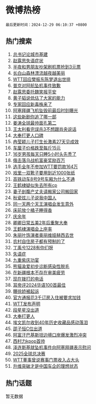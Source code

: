# 微博热榜

`最后更新时间：2024-12-29 06:10:37 +0800`

## 热门搜索

1. [总书记论城市基建](https://m.weibo.cn/search?containerid=100103type%3D1%26t%3D10%26q%3D%23%E6%80%BB%E4%B9%A6%E8%AE%B0%E8%AE%BA%E5%9F%8E%E5%B8%82%E5%9F%BA%E5%BB%BA%23&stream_entry_id=51&isnewpage=1&extparam=seat%3D1%26cate%3D10103%26q%3D%2523%25E6%2580%25BB%25E4%25B9%25A6%25E8%25AE%25B0%25E8%25AE%25BA%25E5%259F%258E%25E5%25B8%2582%25E5%259F%25BA%25E5%25BB%25BA%2523%26filter_type%3Drealtimehot%26pos%3D0%26c_type%3D51%26stream_entry_id%3D51%26dgr%3D0%26display_time%3D1735423835%26pre_seqid%3D17354238357360232400268)
1. [赵露思失语症状](https://m.weibo.cn/search?containerid=100103type%3D1%26t%3D10%26q%3D%23%E8%B5%B5%E9%9C%B2%E6%80%9D%E5%A4%B1%E8%AF%AD%E7%97%87%E7%8A%B6%23&stream_entry_id=31&isnewpage=1&extparam=seat%3D1%26cate%3D5001%26q%3D%2523%25E8%25B5%25B5%25E9%259C%25B2%25E6%2580%259D%25E5%25A4%25B1%25E8%25AF%25AD%25E7%2597%2587%25E7%258A%25B6%2523%26dgr%3D0%26band_rank%3D1%26flag%3D2%26realpos%3D1%26filter_type%3Drealtimehot%26pos%3D0%26lcate%3D5001%26c_type%3D31%26stream_entry_id%3D31%26display_time%3D1735423835%26pre_seqid%3D17354238357360232400268)
1. [半夜和男朋友吵架刷机票抢到3元票](https://m.weibo.cn/search?containerid=100103type%3D1%26t%3D10%26q%3D%23%E5%8D%8A%E5%A4%9C%E5%92%8C%E7%94%B7%E6%9C%8B%E5%8F%8B%E5%90%B5%E6%9E%B6%E5%88%B7%E6%9C%BA%E7%A5%A8%E6%8A%A2%E5%88%B03%E5%85%83%E7%A5%A8%23&stream_entry_id=31&isnewpage=1&extparam=seat%3D1%26cate%3D5001%26q%3D%2523%25E5%258D%258A%25E5%25A4%259C%25E5%2592%258C%25E7%2594%25B7%25E6%259C%258B%25E5%258F%258B%25E5%2590%25B5%25E6%259E%25B6%25E5%2588%25B7%25E6%259C%25BA%25E7%25A5%25A8%25E6%258A%25A2%25E5%2588%25B03%25E5%2585%2583%25E7%25A5%25A8%2523%26dgr%3D0%26band_rank%3D2%26flag%3D2%26realpos%3D2%26filter_type%3Drealtimehot%26pos%3D1%26lcate%3D5001%26c_type%3D31%26stream_entry_id%3D31%26display_time%3D1735423835%26pre_seqid%3D17354238357360232400268)
1. [长白山森林漂流越夜越美丽](https://m.weibo.cn/search?containerid=100103type%3D1%26t%3D10%26q%3D%23%E9%95%BF%E7%99%BD%E5%B1%B1%E6%A3%AE%E6%9E%97%E6%BC%82%E6%B5%81%E8%B6%8A%E5%A4%9C%E8%B6%8A%E7%BE%8E%E4%B8%BD%23&stream_entry_id=31&isnewpage=1&extparam=seat%3D1%26cate%3D5001%26q%3D%2523%25E9%2595%25BF%25E7%2599%25BD%25E5%25B1%25B1%25E6%25A3%25AE%25E6%259E%2597%25E6%25BC%2582%25E6%25B5%2581%25E8%25B6%258A%25E5%25A4%259C%25E8%25B6%258A%25E7%25BE%258E%25E4%25B8%25BD%2523%26dgr%3D0%26band_rank%3D3%26flag%3D0%26realpos%3D3%26filter_type%3Drealtimehot%26pos%3D2%26lcate%3D5001%26c_type%3D31%26stream_entry_id%3D31%26display_time%3D1735423835%26pre_seqid%3D17354238357360232400268)
1. [WTT回应樊振东陈梦退出世排](https://m.weibo.cn/search?containerid=100103type%3D1%26t%3D10%26q%3DWTT%E5%9B%9E%E5%BA%94%E6%A8%8A%E6%8C%AF%E4%B8%9C%E9%99%88%E6%A2%A6%E9%80%80%E5%87%BA%E4%B8%96%E6%8E%92&stream_entry_id=31&isnewpage=1&extparam=seat%3D1%26cate%3D5001%26q%3DWTT%25E5%259B%259E%25E5%25BA%2594%25E6%25A8%258A%25E6%258C%25AF%25E4%25B8%259C%25E9%2599%2588%25E6%25A2%25A6%25E9%2580%2580%25E5%2587%25BA%25E4%25B8%2596%25E6%258E%2592%26dgr%3D0%26band_rank%3D4%26flag%3D16%26realpos%3D4%26filter_type%3Drealtimehot%26pos%3D3%26lcate%3D5001%26c_type%3D31%26stream_entry_id%3D31%26display_time%3D1735423835%26pre_seqid%3D17354238357360232400268)
1. [普京对阿航坠机事件致歉](https://m.weibo.cn/search?containerid=100103type%3D1%26t%3D10%26q%3D%23%E6%99%AE%E4%BA%AC%E5%AF%B9%E9%98%BF%E8%88%AA%E5%9D%A0%E6%9C%BA%E4%BA%8B%E4%BB%B6%E8%87%B4%E6%AD%89%23&stream_entry_id=31&isnewpage=1&extparam=seat%3D1%26cate%3D5001%26q%3D%2523%25E6%2599%25AE%25E4%25BA%25AC%25E5%25AF%25B9%25E9%2598%25BF%25E8%2588%25AA%25E5%259D%25A0%25E6%259C%25BA%25E4%25BA%258B%25E4%25BB%25B6%25E8%2587%25B4%25E6%25AD%2589%2523%26dgr%3D0%26band_rank%3D5%26flag%3D0%26realpos%3D5%26filter_type%3Drealtimehot%26pos%3D4%26lcate%3D5001%26c_type%3D31%26stream_entry_id%3D31%26display_time%3D1735423835%26pre_seqid%3D17354238357360232400268)
1. [赵露思委托魏笑报平安](https://m.weibo.cn/search?containerid=100103type%3D1%26t%3D10%26q%3D%E8%B5%B5%E9%9C%B2%E6%80%9D%E5%A7%94%E6%89%98%E9%AD%8F%E7%AC%91%E6%8A%A5%E5%B9%B3%E5%AE%89&stream_entry_id=31&isnewpage=1&extparam=seat%3D1%26cate%3D5001%26q%3D%25E8%25B5%25B5%25E9%259C%25B2%25E6%2580%259D%25E5%25A7%2594%25E6%2589%2598%25E9%25AD%258F%25E7%25AC%2591%25E6%258A%25A5%25E5%25B9%25B3%25E5%25AE%2589%26dgr%3D0%26band_rank%3D6%26flag%3D2%26realpos%3D6%26filter_type%3Drealtimehot%26pos%3D5%26lcate%3D5001%26c_type%3D31%26stream_entry_id%3D31%26display_time%3D1735423835%26pre_seqid%3D17354238357360232400268)
1. [黄子韬说低估了大家的能力](https://m.weibo.cn/search?containerid=100103type%3D1%26t%3D10%26q%3D%23%E9%BB%84%E5%AD%90%E9%9F%AC%E8%AF%B4%E4%BD%8E%E4%BC%B0%E4%BA%86%E5%A4%A7%E5%AE%B6%E7%9A%84%E8%83%BD%E5%8A%9B%23&stream_entry_id=31&isnewpage=1&extparam=seat%3D1%26cate%3D5001%26q%3D%2523%25E9%25BB%2584%25E5%25AD%2590%25E9%259F%25AC%25E8%25AF%25B4%25E4%25BD%258E%25E4%25BC%25B0%25E4%25BA%2586%25E5%25A4%25A7%25E5%25AE%25B6%25E7%259A%2584%25E8%2583%25BD%25E5%258A%259B%2523%26dgr%3D0%26band_rank%3D7%26flag%3D2%26realpos%3D7%26filter_type%3Drealtimehot%26pos%3D6%26lcate%3D5001%26c_type%3D31%26stream_entry_id%3D31%26display_time%3D1735423835%26pre_seqid%3D17354238357360232400268)
1. [专家回应新毒株来了](https://m.weibo.cn/search?containerid=100103type%3D1%26t%3D10%26q%3D%23%E4%B8%93%E5%AE%B6%E5%9B%9E%E5%BA%94%E6%96%B0%E6%AF%92%E6%A0%AA%E6%9D%A5%E4%BA%86%23&stream_entry_id=31&isnewpage=1&extparam=seat%3D1%26cate%3D5001%26q%3D%2523%25E4%25B8%2593%25E5%25AE%25B6%25E5%259B%259E%25E5%25BA%2594%25E6%2596%25B0%25E6%25AF%2592%25E6%25A0%25AA%25E6%259D%25A5%25E4%25BA%2586%2523%26dgr%3D0%26band_rank%3D8%26flag%3D2%26realpos%3D8%26filter_type%3Drealtimehot%26pos%3D7%26lcate%3D5001%26c_type%3D31%26stream_entry_id%3D31%26display_time%3D1735423835%26pre_seqid%3D17354238357360232400268)
1. [阿塞拜疆飞机坠毁前最后时刻曝光](https://m.weibo.cn/search?containerid=100103type%3D1%26t%3D10%26q%3D%23%E9%98%BF%E5%A1%9E%E6%8B%9C%E7%96%86%E9%A3%9E%E6%9C%BA%E5%9D%A0%E6%AF%81%E5%89%8D%E6%9C%80%E5%90%8E%E6%97%B6%E5%88%BB%E6%9B%9D%E5%85%89%23&stream_entry_id=31&isnewpage=1&extparam=seat%3D1%26cate%3D5001%26q%3D%2523%25E9%2598%25BF%25E5%25A1%259E%25E6%258B%259C%25E7%2596%2586%25E9%25A3%259E%25E6%259C%25BA%25E5%259D%25A0%25E6%25AF%2581%25E5%2589%258D%25E6%259C%2580%25E5%2590%258E%25E6%2597%25B6%25E5%2588%25BB%25E6%259B%259D%25E5%2585%2589%2523%26dgr%3D0%26band_rank%3D9%26flag%3D0%26realpos%3D9%26filter_type%3Drealtimehot%26pos%3D8%26lcate%3D5001%26c_type%3D31%26stream_entry_id%3D31%26display_time%3D1735423835%26pre_seqid%3D17354238357360232400268)
1. [这些新剧你追了哪一部](https://m.weibo.cn/search?containerid=100103type%3D1%26t%3D10%26q%3D%23%E8%BF%99%E4%BA%9B%E6%96%B0%E5%89%A7%E4%BD%A0%E8%BF%BD%E4%BA%86%E5%93%AA%E4%B8%80%E9%83%A8%23&stream_entry_id=31&isnewpage=1&extparam=seat%3D1%26cate%3D5001%26q%3D%2523%25E8%25BF%2599%25E4%25BA%259B%25E6%2596%25B0%25E5%2589%25A7%25E4%25BD%25A0%25E8%25BF%25BD%25E4%25BA%2586%25E5%2593%25AA%25E4%25B8%2580%25E9%2583%25A8%2523%26dgr%3D0%26band_rank%3D10%26flag%3D1%26realpos%3D10%26filter_type%3Drealtimehot%26pos%3D9%26lcate%3D5001%26c_type%3D31%26stream_entry_id%3D31%26display_time%3D1735423835%26pre_seqid%3D17354238357360232400268)
1. [姜涛全球最帅面孔第二](https://m.weibo.cn/search?containerid=100103type%3D1%26t%3D10%26q%3D%E5%A7%9C%E6%B6%9B%E5%85%A8%E7%90%83%E6%9C%80%E5%B8%85%E9%9D%A2%E5%AD%94%E7%AC%AC%E4%BA%8C&stream_entry_id=31&isnewpage=1&extparam=seat%3D1%26cate%3D5001%26q%3D%25E5%25A7%259C%25E6%25B6%259B%25E5%2585%25A8%25E7%2590%2583%25E6%259C%2580%25E5%25B8%2585%25E9%259D%25A2%25E5%25AD%2594%25E7%25AC%25AC%25E4%25BA%258C%26dgr%3D0%26band_rank%3D11%26flag%3D2%26realpos%3D11%26filter_type%3Drealtimehot%26pos%3D10%26lcate%3D5001%26c_type%3D31%26stream_entry_id%3D31%26display_time%3D1735423835%26pre_seqid%3D17354238357360232400268)
1. [王太利看完误杀3不想跟肖央说话](https://m.weibo.cn/search?containerid=100103type%3D1%26t%3D10%26q%3D%E7%8E%8B%E5%A4%AA%E5%88%A9%E7%9C%8B%E5%AE%8C%E8%AF%AF%E6%9D%803%E4%B8%8D%E6%83%B3%E8%B7%9F%E8%82%96%E5%A4%AE%E8%AF%B4%E8%AF%9D&stream_entry_id=31&isnewpage=1&extparam=seat%3D1%26cate%3D5001%26q%3D%25E7%258E%258B%25E5%25A4%25AA%25E5%2588%25A9%25E7%259C%258B%25E5%25AE%258C%25E8%25AF%25AF%25E6%259D%25803%25E4%25B8%258D%25E6%2583%25B3%25E8%25B7%259F%25E8%2582%2596%25E5%25A4%25AE%25E8%25AF%25B4%25E8%25AF%259D%26dgr%3D0%26band_rank%3D12%26flag%3D0%26realpos%3D12%26filter_type%3Drealtimehot%26pos%3D11%26lcate%3D5001%26c_type%3D31%26stream_entry_id%3D31%26display_time%3D1735423835%26pre_seqid%3D17354238357360232400268)
1. [大奉打更人口碑](https://m.weibo.cn/search?containerid=100103type%3D1%26t%3D10%26q%3D%23%E5%A4%A7%E5%A5%89%E6%89%93%E6%9B%B4%E4%BA%BA%E5%8F%A3%E7%A2%91%23&stream_entry_id=31&isnewpage=1&extparam=seat%3D1%26cate%3D5001%26q%3D%2523%25E5%25A4%25A7%25E5%25A5%2589%25E6%2589%2593%25E6%259B%25B4%25E4%25BA%25BA%25E5%258F%25A3%25E7%25A2%2591%2523%26dgr%3D0%26band_rank%3D13%26flag%3D0%26realpos%3D13%26filter_type%3Drealtimehot%26pos%3D12%26lcate%3D5001%26c_type%3D31%26stream_entry_id%3D31%26display_time%3D1735423835%26pre_seqid%3D17354238357360232400268)
1. [冉莹颖儿子打生长激素27天见成效](https://m.weibo.cn/search?containerid=100103type%3D1%26t%3D10%26q%3D%23%E5%86%89%E8%8E%B9%E9%A2%96%E5%84%BF%E5%AD%90%E6%89%93%E7%94%9F%E9%95%BF%E6%BF%80%E7%B4%A027%E5%A4%A9%E8%A7%81%E6%88%90%E6%95%88%23&stream_entry_id=31&isnewpage=1&extparam=seat%3D1%26cate%3D5001%26q%3D%2523%25E5%2586%2589%25E8%258E%25B9%25E9%25A2%2596%25E5%2584%25BF%25E5%25AD%2590%25E6%2589%2593%25E7%2594%259F%25E9%2595%25BF%25E6%25BF%2580%25E7%25B4%25A027%25E5%25A4%25A9%25E8%25A7%2581%25E6%2588%2590%25E6%2595%2588%2523%26dgr%3D0%26band_rank%3D14%26flag%3D0%26realpos%3D14%26filter_type%3Drealtimehot%26pos%3D13%26lcate%3D5001%26c_type%3D31%26stream_entry_id%3D31%26display_time%3D1735423835%26pre_seqid%3D17354238357360232400268)
1. [车厘子价格跌至每斤15元](https://m.weibo.cn/search?containerid=100103type%3D1%26t%3D10%26q%3D%23%E8%BD%A6%E5%8E%98%E5%AD%90%E4%BB%B7%E6%A0%BC%E8%B7%8C%E8%87%B3%E6%AF%8F%E6%96%A415%E5%85%83%23&stream_entry_id=31&isnewpage=1&extparam=seat%3D1%26cate%3D5001%26q%3D%2523%25E8%25BD%25A6%25E5%258E%2598%25E5%25AD%2590%25E4%25BB%25B7%25E6%25A0%25BC%25E8%25B7%258C%25E8%2587%25B3%25E6%25AF%258F%25E6%2596%25A415%25E5%2585%2583%2523%26dgr%3D0%26band_rank%3D15%26flag%3D0%26realpos%3D15%26filter_type%3Drealtimehot%26pos%3D14%26lcate%3D5001%26c_type%3D31%26stream_entry_id%3D31%26display_time%3D1735423835%26pre_seqid%3D17354238357360232400268)
1. [16岁男孩每天只睡5小时头先秃了](https://m.weibo.cn/search?containerid=100103type%3D1%26t%3D10%26q%3D%2316%E5%B2%81%E7%94%B7%E5%AD%A9%E6%AF%8F%E5%A4%A9%E5%8F%AA%E7%9D%A15%E5%B0%8F%E6%97%B6%E5%A4%B4%E5%85%88%E7%A7%83%E4%BA%86%23&stream_entry_id=31&isnewpage=1&extparam=seat%3D1%26cate%3D5001%26q%3D%252316%25E5%25B2%2581%25E7%2594%25B7%25E5%25AD%25A9%25E6%25AF%258F%25E5%25A4%25A9%25E5%258F%25AA%25E7%259D%25A15%25E5%25B0%258F%25E6%2597%25B6%25E5%25A4%25B4%25E5%2585%2588%25E7%25A7%2583%25E4%25BA%2586%2523%26dgr%3D0%26band_rank%3D16%26flag%3D0%26realpos%3D16%26filter_type%3Drealtimehot%26pos%3D15%26lcate%3D5001%26c_type%3D31%26stream_entry_id%3D31%26display_time%3D1735423835%26pre_seqid%3D17354238357360232400268)
1. [俄击落乌战机富豪奖励百万](https://m.weibo.cn/search?containerid=100103type%3D1%26t%3D10%26q%3D%23%E4%BF%84%E5%87%BB%E8%90%BD%E4%B9%8C%E6%88%98%E6%9C%BA%E5%AF%8C%E8%B1%AA%E5%A5%96%E5%8A%B1%E7%99%BE%E4%B8%87%23&stream_entry_id=31&isnewpage=1&extparam=seat%3D1%26cate%3D5001%26q%3D%2523%25E4%25BF%2584%25E5%2587%25BB%25E8%2590%25BD%25E4%25B9%258C%25E6%2588%2598%25E6%259C%25BA%25E5%25AF%258C%25E8%25B1%25AA%25E5%25A5%2596%25E5%258A%25B1%25E7%2599%25BE%25E4%25B8%2587%2523%26dgr%3D0%26band_rank%3D17%26flag%3D0%26realpos%3D17%26filter_type%3Drealtimehot%26pos%3D16%26lcate%3D5001%26c_type%3D31%26stream_entry_id%3D31%26display_time%3D1735423835%26pre_seqid%3D17354238357360232400268)
1. [选手全年不参加WTT要罚款164万](https://m.weibo.cn/search?containerid=100103type%3D1%26t%3D10%26q%3D%23%E9%80%89%E6%89%8B%E5%85%A8%E5%B9%B4%E4%B8%8D%E5%8F%82%E5%8A%A0WTT%E8%A6%81%E7%BD%9A%E6%AC%BE164%E4%B8%87%23&stream_entry_id=31&isnewpage=1&extparam=seat%3D1%26cate%3D5001%26q%3D%2523%25E9%2580%2589%25E6%2589%258B%25E5%2585%25A8%25E5%25B9%25B4%25E4%25B8%258D%25E5%258F%2582%25E5%258A%25A0WTT%25E8%25A6%2581%25E7%25BD%259A%25E6%25AC%25BE164%25E4%25B8%2587%2523%26dgr%3D0%26band_rank%3D18%26flag%3D0%26realpos%3D18%26filter_type%3Drealtimehot%26pos%3D17%26lcate%3D5001%26c_type%3D31%26stream_entry_id%3D31%26display_time%3D1735423835%26pre_seqid%3D17354238357360232400268)
1. [戏里一双靴子要用到近1000张纸](https://m.weibo.cn/search?containerid=100103type%3D1%26t%3D10%26q%3D%23%E6%88%8F%E9%87%8C%E4%B8%80%E5%8F%8C%E9%9D%B4%E5%AD%90%E8%A6%81%E7%94%A8%E5%88%B0%E8%BF%911000%E5%BC%A0%E7%BA%B8%23&stream_entry_id=31&isnewpage=1&extparam=seat%3D1%26cate%3D5001%26q%3D%2523%25E6%2588%258F%25E9%2587%258C%25E4%25B8%2580%25E5%258F%258C%25E9%259D%25B4%25E5%25AD%2590%25E8%25A6%2581%25E7%2594%25A8%25E5%2588%25B0%25E8%25BF%25911000%25E5%25BC%25A0%25E7%25BA%25B8%2523%26dgr%3D0%26band_rank%3D19%26flag%3D0%26realpos%3D19%26filter_type%3Drealtimehot%26pos%3D18%26lcate%3D5001%26c_type%3D31%26stream_entry_id%3D31%26display_time%3D1735423835%26pre_seqid%3D17354238357360232400268)
1. [高铁动车8号9号车厢为什么不通](https://m.weibo.cn/search?containerid=100103type%3D1%26t%3D10%26q%3D%23%E9%AB%98%E9%93%81%E5%8A%A8%E8%BD%A68%E5%8F%B79%E5%8F%B7%E8%BD%A6%E5%8E%A2%E4%B8%BA%E4%BB%80%E4%B9%88%E4%B8%8D%E9%80%9A%23&stream_entry_id=31&isnewpage=1&extparam=seat%3D1%26cate%3D5001%26q%3D%2523%25E9%25AB%2598%25E9%2593%2581%25E5%258A%25A8%25E8%25BD%25A68%25E5%258F%25B79%25E5%258F%25B7%25E8%25BD%25A6%25E5%258E%25A2%25E4%25B8%25BA%25E4%25BB%2580%25E4%25B9%2588%25E4%25B8%258D%25E9%2580%259A%2523%26dgr%3D0%26band_rank%3D20%26flag%3D0%26realpos%3D20%26filter_type%3Drealtimehot%26pos%3D19%26lcate%3D5001%26c_type%3D31%26stream_entry_id%3D31%26display_time%3D1735423835%26pre_seqid%3D17354238357360232400268)
1. [王鹤棣疑似失去所有cp](https://m.weibo.cn/search?containerid=100103type%3D1%26t%3D10%26q%3D%23%E7%8E%8B%E9%B9%A4%E6%A3%A3%E7%96%91%E4%BC%BC%E5%A4%B1%E5%8E%BB%E6%89%80%E6%9C%89cp%23&stream_entry_id=31&isnewpage=1&extparam=seat%3D1%26cate%3D5001%26q%3D%2523%25E7%258E%258B%25E9%25B9%25A4%25E6%25A3%25A3%25E7%2596%2591%25E4%25BC%25BC%25E5%25A4%25B1%25E5%258E%25BB%25E6%2589%2580%25E6%259C%2589cp%2523%26dgr%3D0%26band_rank%3D21%26flag%3D2%26realpos%3D21%26filter_type%3Drealtimehot%26pos%3D20%26lcate%3D5001%26c_type%3D31%26stream_entry_id%3D31%26display_time%3D1735423835%26pre_seqid%3D17354238357360232400268)
1. [妻子剖腹产丈夫请搬家公司搬回家](https://m.weibo.cn/search?containerid=100103type%3D1%26t%3D10%26q%3D%23%E5%A6%BB%E5%AD%90%E5%89%96%E8%85%B9%E4%BA%A7%E4%B8%88%E5%A4%AB%E8%AF%B7%E6%90%AC%E5%AE%B6%E5%85%AC%E5%8F%B8%E6%90%AC%E5%9B%9E%E5%AE%B6%23&stream_entry_id=31&isnewpage=1&extparam=seat%3D1%26cate%3D5001%26q%3D%2523%25E5%25A6%25BB%25E5%25AD%2590%25E5%2589%2596%25E8%2585%25B9%25E4%25BA%25A7%25E4%25B8%2588%25E5%25A4%25AB%25E8%25AF%25B7%25E6%2590%25AC%25E5%25AE%25B6%25E5%2585%25AC%25E5%258F%25B8%25E6%2590%25AC%25E5%259B%259E%25E5%25AE%25B6%2523%26dgr%3D0%26band_rank%3D22%26flag%3D0%26realpos%3D22%26filter_type%3Drealtimehot%26pos%3D21%26lcate%3D5001%26c_type%3D31%26stream_entry_id%3D31%26display_time%3D1735423835%26pre_seqid%3D17354238357360232400268)
1. [秋瓷炫儿子说我中国人](https://m.weibo.cn/search?containerid=100103type%3D1%26t%3D10%26q%3D%23%E7%A7%8B%E7%93%B7%E7%82%AB%E5%84%BF%E5%AD%90%E8%AF%B4%E6%88%91%E4%B8%AD%E5%9B%BD%E4%BA%BA%23&stream_entry_id=31&isnewpage=1&extparam=seat%3D1%26cate%3D5001%26q%3D%2523%25E7%25A7%258B%25E7%2593%25B7%25E7%2582%25AB%25E5%2584%25BF%25E5%25AD%2590%25E8%25AF%25B4%25E6%2588%2591%25E4%25B8%25AD%25E5%259B%25BD%25E4%25BA%25BA%2523%26dgr%3D0%26band_rank%3D23%26flag%3D0%26realpos%3D23%26filter_type%3Drealtimehot%26pos%3D22%26lcate%3D5001%26c_type%3D31%26stream_entry_id%3D31%26display_time%3D1735423835%26pre_seqid%3D17354238357360232400268)
1. [同一天两个天王演唱会发生意外](https://m.weibo.cn/search?containerid=100103type%3D1%26t%3D10%26q%3D%23%E5%90%8C%E4%B8%80%E5%A4%A9%E4%B8%A4%E4%B8%AA%E5%A4%A9%E7%8E%8B%E6%BC%94%E5%94%B1%E4%BC%9A%E5%8F%91%E7%94%9F%E6%84%8F%E5%A4%96%23&stream_entry_id=31&isnewpage=1&extparam=seat%3D1%26cate%3D5001%26q%3D%2523%25E5%2590%258C%25E4%25B8%2580%25E5%25A4%25A9%25E4%25B8%25A4%25E4%25B8%25AA%25E5%25A4%25A9%25E7%258E%258B%25E6%25BC%2594%25E5%2594%25B1%25E4%25BC%259A%25E5%258F%2591%25E7%2594%259F%25E6%2584%258F%25E5%25A4%2596%2523%26dgr%3D0%26band_rank%3D24%26flag%3D0%26realpos%3D24%26filter_type%3Drealtimehot%26pos%3D23%26lcate%3D5001%26c_type%3D31%26stream_entry_id%3D31%26display_time%3D1735423835%26pre_seqid%3D17354238357360232400268)
1. [床前放个橘子睡得香](https://m.weibo.cn/search?containerid=100103type%3D1%26t%3D10%26q%3D%23%E5%BA%8A%E5%89%8D%E6%94%BE%E4%B8%AA%E6%A9%98%E5%AD%90%E7%9D%A1%E5%BE%97%E9%A6%99%23&stream_entry_id=31&isnewpage=1&extparam=seat%3D1%26cate%3D5001%26q%3D%2523%25E5%25BA%258A%25E5%2589%258D%25E6%2594%25BE%25E4%25B8%25AA%25E6%25A9%2598%25E5%25AD%2590%25E7%259D%25A1%25E5%25BE%2597%25E9%25A6%2599%2523%26dgr%3D0%26band_rank%3D25%26flag%3D0%26realpos%3D25%26filter_type%3Drealtimehot%26pos%3D24%26lcate%3D5001%26c_type%3D31%26stream_entry_id%3D31%26display_time%3D1735423835%26pre_seqid%3D17354238357360232400268)
1. [庆余年](https://m.weibo.cn/search?containerid=100103type%3D1%26t%3D10%26q%3D%E5%BA%86%E4%BD%99%E5%B9%B4&stream_entry_id=31&isnewpage=1&extparam=seat%3D1%26cate%3D5001%26q%3D%25E5%25BA%2586%25E4%25BD%2599%25E5%25B9%25B4%26dgr%3D0%26band_rank%3D26%26flag%3D0%26realpos%3D26%26filter_type%3Drealtimehot%26pos%3D25%26lcate%3D5001%26c_type%3D31%26stream_entry_id%3D31%26display_time%3D1735423835%26pre_seqid%3D17354238357360232400268)
1. [卿卿日常五美2年后重聚大奉](https://m.weibo.cn/search?containerid=100103type%3D1%26t%3D10%26q%3D%E5%8D%BF%E5%8D%BF%E6%97%A5%E5%B8%B8%E4%BA%94%E7%BE%8E2%E5%B9%B4%E5%90%8E%E9%87%8D%E8%81%9A%E5%A4%A7%E5%A5%89&stream_entry_id=31&isnewpage=1&extparam=seat%3D1%26cate%3D5001%26q%3D%25E5%258D%25BF%25E5%258D%25BF%25E6%2597%25A5%25E5%25B8%25B8%25E4%25BA%2594%25E7%25BE%258E2%25E5%25B9%25B4%25E5%2590%258E%25E9%2587%258D%25E8%2581%259A%25E5%25A4%25A7%25E5%25A5%2589%26dgr%3D0%26band_rank%3D27%26flag%3D0%26realpos%3D27%26filter_type%3Drealtimehot%26pos%3D26%26lcate%3D5001%26c_type%3D31%26stream_entry_id%3D31%26display_time%3D1735423835%26pre_seqid%3D17354238357360232400268)
1. [王鹤棣演唱会上座率](https://m.weibo.cn/search?containerid=100103type%3D1%26t%3D10%26q%3D%23%E7%8E%8B%E9%B9%A4%E6%A3%A3%E6%BC%94%E5%94%B1%E4%BC%9A%E4%B8%8A%E5%BA%A7%E7%8E%87%23&stream_entry_id=31&isnewpage=1&extparam=seat%3D1%26cate%3D5001%26q%3D%2523%25E7%258E%258B%25E9%25B9%25A4%25E6%25A3%25A3%25E6%25BC%2594%25E5%2594%25B1%25E4%25BC%259A%25E4%25B8%258A%25E5%25BA%25A7%25E7%258E%2587%2523%26dgr%3D0%26band_rank%3D28%26flag%3D0%26realpos%3D28%26filter_type%3Drealtimehot%26pos%3D27%26lcate%3D5001%26c_type%3D31%26stream_entry_id%3D31%26display_time%3D1735423835%26pre_seqid%3D17354238357360232400268)
1. [朱丽叶饰演者奥丽维娅赫西去世](https://m.weibo.cn/search?containerid=100103type%3D1%26t%3D10%26q%3D%23%E6%9C%B1%E4%B8%BD%E5%8F%B6%E9%A5%B0%E6%BC%94%E8%80%85%E5%A5%A5%E4%B8%BD%E7%BB%B4%E5%A8%85%E8%B5%AB%E8%A5%BF%E5%8E%BB%E4%B8%96%23&stream_entry_id=31&isnewpage=1&extparam=seat%3D1%26cate%3D5001%26q%3D%2523%25E6%259C%25B1%25E4%25B8%25BD%25E5%258F%25B6%25E9%25A5%25B0%25E6%25BC%2594%25E8%2580%2585%25E5%25A5%25A5%25E4%25B8%25BD%25E7%25BB%25B4%25E5%25A8%2585%25E8%25B5%25AB%25E8%25A5%25BF%25E5%258E%25BB%25E4%25B8%2596%2523%26dgr%3D0%26band_rank%3D29%26flag%3D1%26realpos%3D29%26filter_type%3Drealtimehot%26pos%3D28%26lcate%3D5001%26c_type%3D31%26stream_entry_id%3D31%26display_time%3D1735423835%26pre_seqid%3D17354238357360232400268)
1. [农村自住房子都有预制的了](https://m.weibo.cn/search?containerid=100103type%3D1%26t%3D10%26q%3D%23%E5%86%9C%E6%9D%91%E8%87%AA%E4%BD%8F%E6%88%BF%E5%AD%90%E9%83%BD%E6%9C%89%E9%A2%84%E5%88%B6%E7%9A%84%E4%BA%86%23&stream_entry_id=31&isnewpage=1&extparam=seat%3D1%26cate%3D5001%26q%3D%2523%25E5%2586%259C%25E6%259D%2591%25E8%2587%25AA%25E4%25BD%258F%25E6%2588%25BF%25E5%25AD%2590%25E9%2583%25BD%25E6%259C%2589%25E9%25A2%2584%25E5%2588%25B6%25E7%259A%2584%25E4%25BA%2586%2523%26dgr%3D0%26band_rank%3D30%26flag%3D0%26realpos%3D30%26filter_type%3Drealtimehot%26pos%3D29%26lcate%3D5001%26c_type%3D31%26stream_entry_id%3D31%26display_time%3D1735423835%26pre_seqid%3D17354238357360232400268)
1. [丁禹兮1228有你们呀](https://m.weibo.cn/search?containerid=100103type%3D1%26t%3D10%26q%3D%23%E4%B8%81%E7%A6%B9%E5%85%AE1228%E6%9C%89%E4%BD%A0%E4%BB%AC%E5%91%80%23&stream_entry_id=31&isnewpage=1&extparam=seat%3D1%26cate%3D5001%26q%3D%2523%25E4%25B8%2581%25E7%25A6%25B9%25E5%2585%25AE1228%25E6%259C%2589%25E4%25BD%25A0%25E4%25BB%25AC%25E5%2591%2580%2523%26dgr%3D0%26band_rank%3D31%26flag%3D0%26realpos%3D31%26filter_type%3Drealtimehot%26pos%3D30%26lcate%3D5001%26c_type%3D31%26stream_entry_id%3D31%26display_time%3D1735423835%26pre_seqid%3D17354238357360232400268)
1. [失语症](https://m.weibo.cn/search?containerid=100103type%3D1%26t%3D10%26q%3D%E5%A4%B1%E8%AF%AD%E7%97%87&stream_entry_id=31&isnewpage=1&extparam=seat%3D1%26cate%3D5001%26q%3D%25E5%25A4%25B1%25E8%25AF%25AD%25E7%2597%2587%26dgr%3D0%26band_rank%3D32%26flag%3D0%26realpos%3D32%26filter_type%3Drealtimehot%26pos%3D31%26lcate%3D5001%26c_type%3D31%26stream_entry_id%3D31%26display_time%3D1735423835%26pre_seqid%3D17354238357360232400268)
1. [九重紫庆功宴](https://m.weibo.cn/search?containerid=100103type%3D1%26t%3D10%26q%3D%E4%B9%9D%E9%87%8D%E7%B4%AB%E5%BA%86%E5%8A%9F%E5%AE%B4&stream_entry_id=31&isnewpage=1&extparam=seat%3D1%26cate%3D5001%26q%3D%25E4%25B9%259D%25E9%2587%258D%25E7%25B4%25AB%25E5%25BA%2586%25E5%258A%259F%25E5%25AE%25B4%26dgr%3D0%26band_rank%3D33%26flag%3D0%26realpos%3D33%26filter_type%3Drealtimehot%26pos%3D32%26lcate%3D5001%26c_type%3D31%26stream_entry_id%3D31%26display_time%3D1735423835%26pre_seqid%3D17354238357360232400268)
1. [熊猫渝爱初步诊断感染性脱毛](https://m.weibo.cn/search?containerid=100103type%3D1%26t%3D10%26q%3D%23%E7%86%8A%E7%8C%AB%E6%B8%9D%E7%88%B1%E5%88%9D%E6%AD%A5%E8%AF%8A%E6%96%AD%E6%84%9F%E6%9F%93%E6%80%A7%E8%84%B1%E6%AF%9B%23&stream_entry_id=31&isnewpage=1&extparam=seat%3D1%26cate%3D5001%26q%3D%2523%25E7%2586%258A%25E7%258C%25AB%25E6%25B8%259D%25E7%2588%25B1%25E5%2588%259D%25E6%25AD%25A5%25E8%25AF%258A%25E6%2596%25AD%25E6%2584%259F%25E6%259F%2593%25E6%2580%25A7%25E8%2584%25B1%25E6%25AF%259B%2523%26dgr%3D0%26band_rank%3D34%26flag%3D0%26realpos%3D34%26filter_type%3Drealtimehot%26pos%3D33%26lcate%3D5001%26c_type%3D31%26stream_entry_id%3D31%26display_time%3D1735423835%26pre_seqid%3D17354238357360232400268)
1. [在新疆根本不存在审美疲劳](https://m.weibo.cn/search?containerid=100103type%3D1%26t%3D10%26q%3D%23%E5%9C%A8%E6%96%B0%E7%96%86%E6%A0%B9%E6%9C%AC%E4%B8%8D%E5%AD%98%E5%9C%A8%E5%AE%A1%E7%BE%8E%E7%96%B2%E5%8A%B3%23&stream_entry_id=31&isnewpage=1&extparam=seat%3D1%26cate%3D5001%26q%3D%2523%25E5%259C%25A8%25E6%2596%25B0%25E7%2596%2586%25E6%25A0%25B9%25E6%259C%25AC%25E4%25B8%258D%25E5%25AD%2598%25E5%259C%25A8%25E5%25AE%25A1%25E7%25BE%258E%25E7%2596%25B2%25E5%258A%25B3%2523%26dgr%3D0%26band_rank%3D35%26flag%3D0%26realpos%3D35%26filter_type%3Drealtimehot%26pos%3D34%26lcate%3D5001%26c_type%3D31%26stream_entry_id%3D31%26display_time%3D1735423835%26pre_seqid%3D17354238357360232400268)
1. [现在拨打的电话](https://m.weibo.cn/search?containerid=100103type%3D1%26t%3D10%26q%3D%E7%8E%B0%E5%9C%A8%E6%8B%A8%E6%89%93%E7%9A%84%E7%94%B5%E8%AF%9D&stream_entry_id=31&isnewpage=1&extparam=seat%3D1%26cate%3D5001%26q%3D%25E7%258E%25B0%25E5%259C%25A8%25E6%258B%25A8%25E6%2589%2593%25E7%259A%2584%25E7%2594%25B5%25E8%25AF%259D%26dgr%3D0%26band_rank%3D36%26flag%3D0%26realpos%3D36%26filter_type%3Drealtimehot%26pos%3D35%26lcate%3D5001%26c_type%3D31%26stream_entry_id%3D31%26display_time%3D1735423835%26pre_seqid%3D17354238357360232400268)
1. [耳帝评2024华语100首最佳](https://m.weibo.cn/search?containerid=100103type%3D1%26t%3D10%26q%3D%E8%80%B3%E5%B8%9D%E8%AF%842024%E5%8D%8E%E8%AF%AD100%E9%A6%96%E6%9C%80%E4%BD%B3&stream_entry_id=31&isnewpage=1&extparam=seat%3D1%26cate%3D5001%26q%3D%25E8%2580%25B3%25E5%25B8%259D%25E8%25AF%25842024%25E5%258D%258E%25E8%25AF%25AD100%25E9%25A6%2596%25E6%259C%2580%25E4%25BD%25B3%26dgr%3D0%26band_rank%3D37%26flag%3D0%26realpos%3D37%26filter_type%3Drealtimehot%26pos%3D36%26lcate%3D5001%26c_type%3D31%26stream_entry_id%3D31%26display_time%3D1735423835%26pre_seqid%3D17354238357360232400268)
1. [曝徐娇被起诉](https://m.weibo.cn/search?containerid=100103type%3D1%26t%3D10%26q%3D%23%E6%9B%9D%E5%BE%90%E5%A8%87%E8%A2%AB%E8%B5%B7%E8%AF%89%23&stream_entry_id=31&isnewpage=1&extparam=seat%3D1%26cate%3D5001%26q%3D%2523%25E6%259B%259D%25E5%25BE%2590%25E5%25A8%2587%25E8%25A2%25AB%25E8%25B5%25B7%25E8%25AF%2589%2523%26dgr%3D0%26band_rank%3D38%26flag%3D0%26realpos%3D38%26filter_type%3Drealtimehot%26pos%3D37%26lcate%3D5001%26c_type%3D31%26stream_entry_id%3D31%26display_time%3D1735423835%26pre_seqid%3D17354238357360232400268)
1. [官方通报花3千订房入住被要求加钱](https://m.weibo.cn/search?containerid=100103type%3D1%26t%3D10%26q%3D%23%E5%AE%98%E6%96%B9%E9%80%9A%E6%8A%A5%E8%8A%B13%E5%8D%83%E8%AE%A2%E6%88%BF%E5%85%A5%E4%BD%8F%E8%A2%AB%E8%A6%81%E6%B1%82%E5%8A%A0%E9%92%B1%23&stream_entry_id=31&isnewpage=1&extparam=seat%3D1%26cate%3D5001%26q%3D%2523%25E5%25AE%2598%25E6%2596%25B9%25E9%2580%259A%25E6%258A%25A5%25E8%258A%25B13%25E5%258D%2583%25E8%25AE%25A2%25E6%2588%25BF%25E5%2585%25A5%25E4%25BD%258F%25E8%25A2%25AB%25E8%25A6%2581%25E6%25B1%2582%25E5%258A%25A0%25E9%2592%25B1%2523%26dgr%3D0%26band_rank%3D39%26flag%3D0%26realpos%3D39%26filter_type%3Drealtimehot%26pos%3D38%26lcate%3D5001%26c_type%3D31%26stream_entry_id%3D31%26display_time%3D1735423835%26pre_seqid%3D17354238357360232400268)
1. [WTT发布声明](https://m.weibo.cn/search?containerid=100103type%3D1%26t%3D10%26q%3D%23WTT%E5%8F%91%E5%B8%83%E5%A3%B0%E6%98%8E%23&stream_entry_id=31&isnewpage=1&extparam=seat%3D1%26cate%3D5001%26q%3D%2523WTT%25E5%258F%2591%25E5%25B8%2583%25E5%25A3%25B0%25E6%2598%258E%2523%26dgr%3D0%26band_rank%3D40%26flag%3D0%26realpos%3D40%26filter_type%3Drealtimehot%26pos%3D39%26lcate%3D5001%26c_type%3D31%26stream_entry_id%3D31%26display_time%3D1735423835%26pre_seqid%3D17354238357360232400268)
1. [段星星没出道](https://m.weibo.cn/search?containerid=100103type%3D1%26t%3D10%26q%3D%E6%AE%B5%E6%98%9F%E6%98%9F%E6%B2%A1%E5%87%BA%E9%81%93&stream_entry_id=31&isnewpage=1&extparam=seat%3D1%26cate%3D5001%26q%3D%25E6%25AE%25B5%25E6%2598%259F%25E6%2598%259F%25E6%25B2%25A1%25E5%2587%25BA%25E9%2581%2593%26dgr%3D0%26band_rank%3D41%26flag%3D0%26realpos%3D41%26filter_type%3Drealtimehot%26pos%3D40%26lcate%3D5001%26c_type%3D31%26stream_entry_id%3D31%26display_time%3D1735423835%26pre_seqid%3D17354238357360232400268)
1. [大奉打更人](https://m.weibo.cn/search?containerid=100103type%3D1%26t%3D10%26q%3D%E5%A4%A7%E5%A5%89%E6%89%93%E6%9B%B4%E4%BA%BA&stream_entry_id=31&isnewpage=1&extparam=seat%3D1%26cate%3D5001%26q%3D%25E5%25A4%25A7%25E5%25A5%2589%25E6%2589%2593%25E6%259B%25B4%25E4%25BA%25BA%26dgr%3D0%26band_rank%3D42%26flag%3D0%26realpos%3D42%26filter_type%3Drealtimehot%26pos%3D41%26lcate%3D5001%26c_type%3D31%26stream_entry_id%3D31%26display_time%3D1735423835%26pre_seqid%3D17354238357360232400268)
1. [埃文凯尔收到40年历史收藏品感动落泪](https://m.weibo.cn/search?containerid=100103type%3D1%26t%3D10%26q%3D%23%E5%9F%83%E6%96%87%E5%87%AF%E5%B0%94%E6%94%B6%E5%88%B040%E5%B9%B4%E5%8E%86%E5%8F%B2%E6%94%B6%E8%97%8F%E5%93%81%E6%84%9F%E5%8A%A8%E8%90%BD%E6%B3%AA%23&stream_entry_id=31&isnewpage=1&extparam=seat%3D1%26cate%3D5001%26q%3D%2523%25E5%259F%2583%25E6%2596%2587%25E5%2587%25AF%25E5%25B0%2594%25E6%2594%25B6%25E5%2588%25B040%25E5%25B9%25B4%25E5%258E%2586%25E5%258F%25B2%25E6%2594%25B6%25E8%2597%258F%25E5%2593%2581%25E6%2584%259F%25E5%258A%25A8%25E8%2590%25BD%25E6%25B3%25AA%2523%26dgr%3D0%26band_rank%3D43%26flag%3D1%26realpos%3D43%26filter_type%3Drealtimehot%26pos%3D42%26lcate%3D5001%26c_type%3D31%26stream_entry_id%3D31%26display_time%3D1735423835%26pre_seqid%3D17354238357360232400268)
1. [邵子恒C位出道](https://m.weibo.cn/search?containerid=100103type%3D1%26t%3D10%26q%3D%E9%82%B5%E5%AD%90%E6%81%92C%E4%BD%8D%E5%87%BA%E9%81%93&stream_entry_id=31&isnewpage=1&extparam=seat%3D1%26cate%3D5001%26q%3D%25E9%2582%25B5%25E5%25AD%2590%25E6%2581%2592C%25E4%25BD%258D%25E5%2587%25BA%25E9%2581%2593%26dgr%3D0%26band_rank%3D44%26flag%3D0%26realpos%3D44%26filter_type%3Drealtimehot%26pos%3D43%26lcate%3D5001%26c_type%3D31%26stream_entry_id%3D31%26display_time%3D1735423835%26pre_seqid%3D17354238357360232400268)
1. [阿富汗巴基斯坦边境口岸爆发激烈冲突](https://m.weibo.cn/search?containerid=100103type%3D1%26t%3D10%26q%3D%23%E9%98%BF%E5%AF%8C%E6%B1%97%E5%B7%B4%E5%9F%BA%E6%96%AF%E5%9D%A6%E8%BE%B9%E5%A2%83%E5%8F%A3%E5%B2%B8%E7%88%86%E5%8F%91%E6%BF%80%E7%83%88%E5%86%B2%E7%AA%81%23&stream_entry_id=31&isnewpage=1&extparam=seat%3D1%26cate%3D5001%26q%3D%2523%25E9%2598%25BF%25E5%25AF%258C%25E6%25B1%2597%25E5%25B7%25B4%25E5%259F%25BA%25E6%2596%25AF%25E5%259D%25A6%25E8%25BE%25B9%25E5%25A2%2583%25E5%258F%25A3%25E5%25B2%25B8%25E7%2588%2586%25E5%258F%2591%25E6%25BF%2580%25E7%2583%2588%25E5%2586%25B2%25E7%25AA%2581%2523%26dgr%3D0%26band_rank%3D45%26flag%3D1%26realpos%3D45%26filter_type%3Drealtimehot%26pos%3D44%26lcate%3D5001%26c_type%3D31%26stream_entry_id%3D31%26display_time%3D1735423835%26pre_seqid%3D17354238357360232400268)
1. [西村力kpop首帅](https://m.weibo.cn/search?containerid=100103type%3D1%26t%3D10%26q%3D%E8%A5%BF%E6%9D%91%E5%8A%9Bkpop%E9%A6%96%E5%B8%85&stream_entry_id=31&isnewpage=1&extparam=seat%3D1%26cate%3D5001%26q%3D%25E8%25A5%25BF%25E6%259D%2591%25E5%258A%259Bkpop%25E9%25A6%2596%25E5%25B8%2585%26dgr%3D0%26band_rank%3D46%26flag%3D0%26realpos%3D46%26filter_type%3Drealtimehot%26pos%3D45%26lcate%3D5001%26c_type%3D31%26stream_entry_id%3D31%26display_time%3D1735423835%26pre_seqid%3D17354238357360232400268)
1. [泽连斯基就坠机事件向阿塞拜疆表示慰问](https://m.weibo.cn/search?containerid=100103type%3D1%26t%3D10%26q%3D%23%E6%B3%BD%E8%BF%9E%E6%96%AF%E5%9F%BA%E5%B0%B1%E5%9D%A0%E6%9C%BA%E4%BA%8B%E4%BB%B6%E5%90%91%E9%98%BF%E5%A1%9E%E6%8B%9C%E7%96%86%E8%A1%A8%E7%A4%BA%E6%85%B0%E9%97%AE%23&stream_entry_id=31&isnewpage=1&extparam=seat%3D1%26cate%3D5001%26q%3D%2523%25E6%25B3%25BD%25E8%25BF%259E%25E6%2596%25AF%25E5%259F%25BA%25E5%25B0%25B1%25E5%259D%25A0%25E6%259C%25BA%25E4%25BA%258B%25E4%25BB%25B6%25E5%2590%2591%25E9%2598%25BF%25E5%25A1%259E%25E6%258B%259C%25E7%2596%2586%25E8%25A1%25A8%25E7%25A4%25BA%25E6%2585%25B0%25E9%2597%25AE%2523%26dgr%3D0%26band_rank%3D47%26flag%3D0%26realpos%3D47%26filter_type%3Drealtimehot%26pos%3D46%26lcate%3D5001%26c_type%3D31%26stream_entry_id%3D31%26display_time%3D1735423835%26pre_seqid%3D17354238357360232400268)
1. [2025全球总决赛](https://m.weibo.cn/search?containerid=100103type%3D1%26t%3D10%26q%3D%232025%E5%85%A8%E7%90%83%E6%80%BB%E5%86%B3%E8%B5%9B%23&stream_entry_id=31&isnewpage=1&extparam=seat%3D1%26cate%3D5001%26q%3D%25232025%25E5%2585%25A8%25E7%2590%2583%25E6%2580%25BB%25E5%2586%25B3%25E8%25B5%259B%2523%26dgr%3D0%26band_rank%3D48%26flag%3D0%26realpos%3D48%26filter_type%3Drealtimehot%26pos%3D47%26lcate%3D5001%26c_type%3D31%26stream_entry_id%3D31%26display_time%3D1735423835%26pre_seqid%3D17354238357360232400268)
1. [WTT董事曾说赛事门票收入占大头](https://m.weibo.cn/search?containerid=100103type%3D1%26t%3D10%26q%3D%23WTT%E8%91%A3%E4%BA%8B%E6%9B%BE%E8%AF%B4%E8%B5%9B%E4%BA%8B%E9%97%A8%E7%A5%A8%E6%94%B6%E5%85%A5%E5%8D%A0%E5%A4%A7%E5%A4%B4%23&stream_entry_id=31&isnewpage=1&extparam=seat%3D1%26cate%3D5001%26q%3D%2523WTT%25E8%2591%25A3%25E4%25BA%258B%25E6%259B%25BE%25E8%25AF%25B4%25E8%25B5%259B%25E4%25BA%258B%25E9%2597%25A8%25E7%25A5%25A8%25E6%2594%25B6%25E5%2585%25A5%25E5%258D%25A0%25E5%25A4%25A7%25E5%25A4%25B4%2523%26dgr%3D0%26band_rank%3D49%26flag%3D0%26realpos%3D49%26filter_type%3Drealtimehot%26pos%3D48%26lcate%3D5001%26c_type%3D31%26stream_entry_id%3D31%26display_time%3D1735423835%26pre_seqid%3D17354238357360232400268)
1. [升维突破才是中国车企的理想状态](https://m.weibo.cn/search?containerid=100103type%3D1%26t%3D10%26q%3D%23%E5%8D%87%E7%BB%B4%E7%AA%81%E7%A0%B4%E6%89%8D%E6%98%AF%E4%B8%AD%E5%9B%BD%E8%BD%A6%E4%BC%81%E7%9A%84%E7%90%86%E6%83%B3%E7%8A%B6%E6%80%81%23&stream_entry_id=31&isnewpage=1&extparam=seat%3D1%26cate%3D5001%26q%3D%2523%25E5%258D%2587%25E7%25BB%25B4%25E7%25AA%2581%25E7%25A0%25B4%25E6%2589%258D%25E6%2598%25AF%25E4%25B8%25AD%25E5%259B%25BD%25E8%25BD%25A6%25E4%25BC%2581%25E7%259A%2584%25E7%2590%2586%25E6%2583%25B3%25E7%258A%25B6%25E6%2580%2581%2523%26dgr%3D0%26band_rank%3D50%26flag%3D0%26realpos%3D50%26filter_type%3Drealtimehot%26pos%3D49%26lcate%3D5001%26c_type%3D31%26stream_entry_id%3D31%26display_time%3D1735423835%26pre_seqid%3D17354238357360232400268)

## 热门话题

暂无数据
